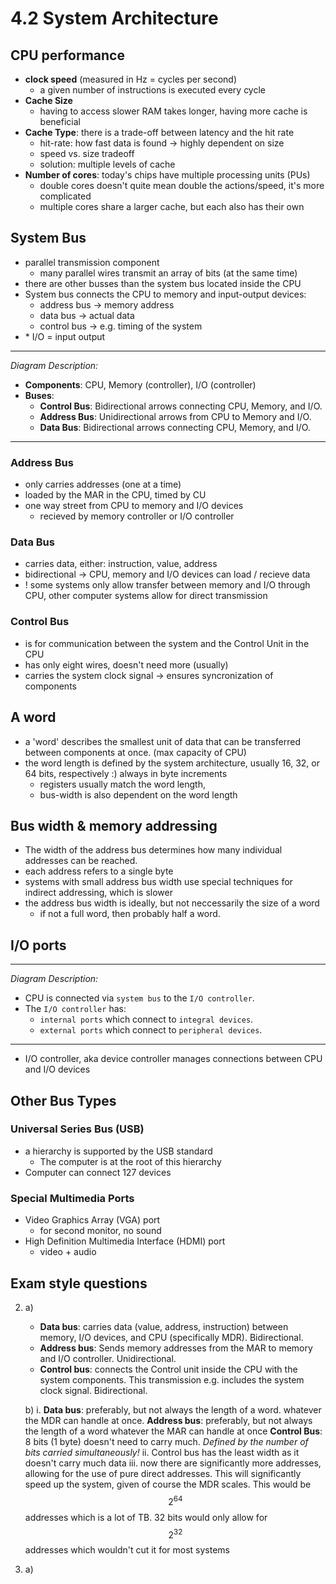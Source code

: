 # 4.2 System Architecture

## CPU performance
-   **clock speed** (measured in Hz = cycles per second)
    -   a given number of instructions is executed every cycle
-   **Cache Size**
    -   having to access slower RAM takes longer, having more cache is beneficial
-   **Cache Type**: there is a trade-off between latency and the hit rate
    -   hit-rate: how fast data is found -> highly dependent on size
    -   speed vs. size tradeoff
    -   solution: multiple levels of cache
-   **Number of cores**: today's chips have multiple processing units (PUs)
    -   double cores doesn't quite mean double the actions/speed, it's more complicated
    -   multiple cores share a larger cache, but each also has their own

## System Bus
-   parallel transmission component
    -   many parallel wires transmit an array of bits (at the same time)
-   there are other busses than the system bus located inside the CPU
-   System bus connects the CPU to memory and input-output devices:
    -   address bus -> memory address
    -   data bus -> actual data
    -   control bus -> e.g. timing of the system
-   \* I/O = input output

---
*Diagram Description:*
- **Components**: CPU, Memory (controller), I/O (controller)
- **Buses**:
    - **Control Bus**: Bidirectional arrows connecting CPU, Memory, and I/O.
    - **Address Bus**: Unidirectional arrows from CPU to Memory and I/O.
    - **Data Bus**: Bidirectional arrows connecting CPU, Memory, and I/O.
---

### Address Bus
-   only carries addresses (one at a time)
-   loaded by the MAR in the CPU, timed by CU
-   one way street from CPU to memory and I/O devices
    -   recieved by memory controller or I/O controller

### Data Bus
-   carries data, either: instruction, value, address
-   bidirectional -> CPU, memory and I/O devices can load / recieve data
-   ! some systems only allow transfer between memory and I/O through CPU, other computer systems allow for direct transmission

### Control Bus
-   is for communication between the system and the Control Unit in the CPU
-   has only eight wires, doesn't need more (usually)
-   carries the system clock signal -> ensures syncronization of components

## A word
-   a 'word' describes the smallest unit of data that can be transferred between components at once. (max capacity of CPU)
-   the word length is defined by the system architecture, usually 16, 32, or 64 bits, respectively :) always in byte increments
    -   registers usually match the word length,
    -   bus-width is also dependent on the word length

## Bus width & memory addressing
-   The width of the address bus determines how many individual addresses can be reached.
-   each address refers to a single byte
-   systems with small address bus width use special techniques for indirect addressing, which is slower
-   the address bus width is ideally, but not neccessarily the size of a word
    -   if not a full word, then probably half a word.

## I/O ports

---
*Diagram Description:*
-   CPU is connected via `system bus` to the `I/O controller`.
-   The `I/O controller` has:
    -   `internal ports` which connect to `integral devices`.
    -   `external ports` which connect to `peripheral devices`.
---
-   I/O controller, aka device controller manages connections between CPU and I/O devices

## Other Bus Types

### Universal Series Bus (USB)
-   a hierarchy is supported by the USB standard
    -   The computer is at the root of this hierarchy
-   Computer can connect 127 devices

### Special Multimedia Ports
-   Video Graphics Array (VGA) port
    -   for second monitor, no sound
-   High Definition Multimedia Interface (HDMI) port
    -   video + audio

## Exam style questions
2.  a) 
    -   **Data bus**: carries data (value, address, instruction) between memory, I/O devices, and CPU (specifically MDR). Bidirectional.
    -   **Address bus**: Sends memory addresses from the MAR to memory and I/O controller. Unidirectional.
    -   **Control bus**: connects the Control unit inside the CPU with the system components. This transmission e.g. includes the system clock signal. Bidirectional.
    
    b)
    i.  **Data bus**: preferably, but not always the length of a word. whatever the MDR can handle at once.
        **Address bus**: preferably, but not always the length of a word whatever the MAR can handle at once
        **Control Bus**: 8 bits (1 byte) doesn't need to carry much.
        *Defined by the number of bits carried simultaneously!*
    ii. Control bus has the least width as it doesn't carry much data
    iii. now there are significantly more addresses, allowing for the use of pure direct addresses. This will significantly speed up the system, given of course the MDR scales. This would be $$2^{64}$$ addresses which is a lot of TB. 32 bits would only allow for $$2^{32}$$ addresses which wouldn't cut it for most systems

4.  a)